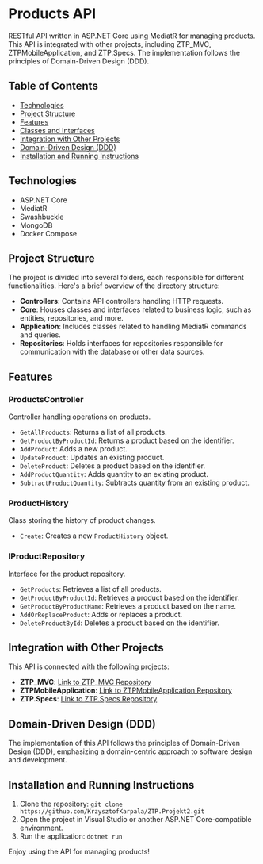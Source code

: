 # Products API

RESTful API written in ASP.NET Core using MediatR for managing products. This API is integrated with other projects, including ZTP_MVC, ZTPMobileApplication, and ZTP.Specs. The implementation follows the principles of Domain-Driven Design (DDD).

## Table of Contents

- [Technologies](#technologies)
- [Project Structure](#project-structure)
- [Features](#features)
- [Classes and Interfaces](#classes-and-interfaces)
- [Integration with Other Projects](#integration-with-other-projects)
- [Domain-Driven Design (DDD)](#domain-driven-design-ddd)
- [Installation and Running Instructions](#installation-and-running-instructions)

## Technologies

- ASP.NET Core
- MediatR
- Swashbuckle
- MongoDB
- Docker Compose

## Project Structure

The project is divided into several folders, each responsible for different functionalities. Here's a brief overview of the directory structure:

- **Controllers**: Contains API controllers handling HTTP requests.
- **Core**: Houses classes and interfaces related to business logic, such as entities, repositories, and more.
- **Application**: Includes classes related to handling MediatR commands and queries.
- **Repositories**: Holds interfaces for repositories responsible for communication with the database or other data sources.

## Features

### ProductsController

Controller handling operations on products.

- `GetAllProducts`: Returns a list of all products.
- `GetProductByProductId`: Returns a product based on the identifier.
- `AddProduct`: Adds a new product.
- `UpdateProduct`: Updates an existing product.
- `DeleteProduct`: Deletes a product based on the identifier.
- `AddProductQuantity`: Adds quantity to an existing product.
- `SubtractProductQuantity`: Subtracts quantity from an existing product.

### ProductHistory

Class storing the history of product changes.

- `Create`: Creates a new `ProductHistory` object.

### IProductRepository

Interface for the product repository.

- `GetProducts`: Retrieves a list of all products.
- `GetProductByProductId`: Retrieves a product based on the identifier.
- `GetProductByProductName`: Retrieves a product based on the name.
- `AddOrReplaceProduct`: Adds or replaces a product.
- `DeleteProductById`: Deletes a product based on the identifier.

## Integration with Other Projects

This API is connected with the following projects:

- **ZTP_MVC**: [Link to ZTP_MVC Repository](https://github.com/KrzysztofKarpala/ZTP_MVC)
- **ZTPMobileApplication**: [Link to ZTPMobileApplication Repository](https://github.com/KrzysztofKarpala/ZTPMobileApplication)
- **ZTP.Specs**: [Link to ZTP.Specs Repository](https://github.com/KrzysztofKarpala/ZTP.Specs)

## Domain-Driven Design (DDD)

The implementation of this API follows the principles of Domain-Driven Design (DDD), emphasizing a domain-centric approach to software design and development.

## Installation and Running Instructions

1. Clone the repository: `git clone https://github.com/KrzysztofKarpala/ZTP.Projekt2.git`
2. Open the project in Visual Studio or another ASP.NET Core-compatible environment.
3. Run the application: `dotnet run`

Enjoy using the API for managing products!
